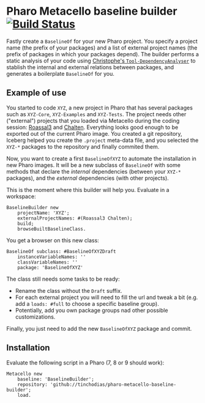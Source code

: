 # Pharo Metacello baseline builder [![Build Status](https://travis-ci.org/tinchodias/pharo-metacello-baseline-builder.png)](http://travis-ci.org/tinchodias/pharo-metacello-baseline-builder)


Fastly create a `BaselineOf` for your new Pharo project. You specify a project name (the prefix of your packages) and a list of external project names (the prefix of packages in which your packages depend). The builder performs a static analysis of your code using [Christophe's `Tool-DependencyAnalyser`](https://github.com/demarey/) to stablish the internal and external relations between packages, and generates a boilerplate `BaselineOf` for you.

## Example of use

You started to code `XYZ`, a new project in Pharo that has several packages such as `XYZ-Core`, `XYZ-Examples` and `XYZ-Tests`.
The project needs other ("external") projects that you loaded via Metacello during the coding session: [Roassal3](https://github.com/ObjectProfile/Roassal3) and [Chalten](https://github.com/ba-st/Chalten). 
Everything looks good enough to be exported out of the current Pharo image.
You created a git repository, Iceberg helped you create the `.project` meta-data file, and you selected the `XYZ-*` packages to the repository and finally commited them. 

Now, you want to create a first `BaselineOfXYZ` to automate the installation in new Pharo images.
It will be a new subclass of `BaselineOf` with some methods that declare the *internal* dependencies (between your `XYZ-*` packages), and the *external* dependencies (with other projects).

This is the moment where this builder will help you. Evaluate in a workspace:
~~~Smalltalk
BaselineBuilder new
	projectName: 'XYZ';
	externalProjectNames: #(Roassal3 Chalten);
	build;
	browseBuiltBaselineClass.
~~~

You get a browser on this new class:
~~~Smalltalk
BaselineOf subclass: #BaselineOfXYZDraft
	instanceVariableNames: ''
	classVariableNames: ''
	package: 'BaselineOfXYZ'
~~~

The class still needs some tasks to be ready:
* Rename the class without the `Draft` suffix.
* For each external project you will need to fill the url and tweak a bit (e.g. add a `loads: #full` to choose a specific baseline group). 
* Potentially, add you own package groups nad other possible customizations.

Finally, you just need to add the new `BaselineOfXYZ` package and commit.


## Installation

Evaluate the following script in a Pharo (7, 8 or 9 should work):

~~~Smalltalk
Metacello new
    baseline: 'BaselineBuilder';
    repository: 'github://tinchodias/pharo-metacello-baseline-builder';
    load.
~~~


